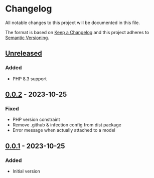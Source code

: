 # Changelog

All notable changes to this project will be documented in this file.

The format is based on [Keep a Changelog](https://keepachangelog.com/en/1.0.0/)
and this project adheres to [Semantic Versioning](https://semver.org/spec/v2.0.0.html).

## [Unreleased]
### Added
- PHP 8.3 support

## [0.0.2] - 2023-10-25
### Fixed
- PHP version constraint
- Remove .github & infection config from dist package
- Error message when actually attached to a model

## [0.0.1] - 2023-10-25
### Added
- Initial version

[Unreleased]: https://github.com/particleflux/yii2-blocklist-validator/compare/0.0.2...HEAD
[0.0.2]: https://github.com/particleflux/yii2-blocklist-validator/compare/0.0.1...0.0.2
[0.0.1]: https://github.com/particleflux/yii2-blocklist-validator/compare/0.0.1...0.0.1
